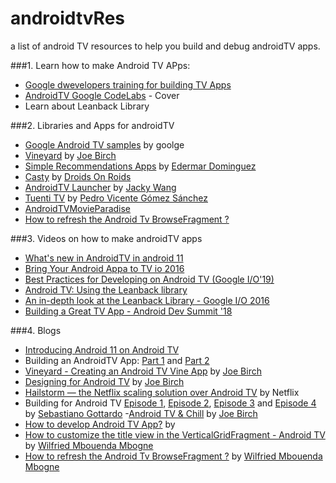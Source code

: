 # androidtvRes
a list of android TV resources to help you build and debug androidTV apps.


###1. Learn how to make Android TV APps:
- [Google dwevelopers training for building TV Apps](https://developer.android.com/training/tv/start)
- [AndroidTV Google CodeLabs](https://codelabs.developers.google.com/?cat=Android+TV) - Cover 
- Learn about Leanback Library 



###2. Libraries and Apps for androidTV
- [Google Android TV samples](https://github.com/android/tv-samples?utm_source=android-arsenal.com&utm_medium=referral&utm_campaign=4764) by goolge
- [Vineyard](https://github.com/hitherejoe/Vineyard) by [Joe Birch](https://twitter.com/hitherejoe)
- [Simple Recommendations Apps](https://github.com/ederdoski/SimpleRecommendationsAndroidTV) by [Edermar Dominguez](https://github.com/ederdoski)
- [Casty](https://github.com/DroidsOnRoids/Casty?utm_source=android-arsenal.com&utm_medium=referral&utm_campaign=5565) by [Droids On Roids
](https://www.thedroidsonroids.com/)
- [AndroidTV Launcher](https://github.com/JackyAndroid/AndroidTVLauncher) by [Jacky Wang](https://github.com/JackyAndroid)
- [Tuenti TV](https://github.com/pedrovgs/TuentiTV?utm_source=android-arsenal.com&utm_medium=referral&utm_campaign=1465) by [Pedro Vicente Gómez Sánchez](https://es.linkedin.com/in/pedrovgs)
- [AndroidTVMovieParadise](https://github.com/halilozel1903/AndroidTVMovieParadise)
- [How to refresh the Android Tv BrowseFragment ?](https://medium.com/hackernoon/how-to-refresh-the-android-tv-browsefragment-6e4d2d3c6690)

###3. Videos on how to make androidTV apps
- [What's new in AndroidTV in android 11](https://www.youtube.com/watch?v=OOV6Ef9zDg0)
- [Bring Your Android Appa to TV io 2016](https://www.youtube.com/watch?v=qv-e1sV3gos)
- [Best Practices for Developing on Android TV (Google I/O'19)](https://www.youtube.com/watch?v=Vo-UQDVykIs&feature=emb_logo)
- [Android TV: Using the Leanback library](https://www.youtube.com/watch?v=72K1VhjoL98)
- [An in-depth look at the Leanback Library - Google I/O 2016
](https://www.youtube.com/watch?v=QFHIfQy8_Wc&t=322s)
- [Building a Great TV App - Android Dev Summit '18
](https://www.youtube.com/watch?v=9BWtBgdBCO4)

###4. Blogs
- [Introducing Android 11 on Android TV](https://android-developers.googleblog.com/2020/09/introducing-android-11-on-android-tv.html)
- Building an AndroidTV App: [Part 1](https://medium.com/@Marcus_fNk/building-an-android-tv-app-part-1-7f59b3747446) and [Part 2](https://medium.com/@Marcus_fNk/building-an-android-tv-app-part-2-824766c1ddbe)
- [Vineyard - Creating an Android TV Vine App](https://medium.com/exploring-android/vineyard-creating-an-android-tv-vine-app-e1480708b0a3) by [Joe Birch](https://twitter.com/hitherejoe)
- [Designing for Android TV](https://medium.com/exploring-android/designing-for-android-tv-9fecd5cd0c8c?source=search_post---------0) by [Joe Birch](https://twitter.com/hitherejoe)
- [Hailstorm — the Netflix scaling solution over Android TV](https://medium.com/@NetflixTechBlog/hailstorm-the-netflix-scaling-solution-over-android-tv-fd169366f828) by Netflix
- Building for Android TV [Episode 1](https://medium.com/building-for-android-tv/building-for-android-tv-episode-1-2d03f9ba541e), [Episode 2](https://medium.com/building-for-android-tv/building-for-android-tv-episode-2-e06cadc4f6f5), [Episode 3](https://medium.com/building-for-android-tv/building-for-android-tv-episode-3-381e041dfec7) and [Episode 4](https://medium.com/building-for-android-tv/building-for-android-tv-episode-4-476106b8cf27) by [Sebastiano Gottardo](https://twitter.com/rotxed)
-[Android TV & Chill](https://medium.com/exploring-android/android-tv-chill-3ba9c413daef) by  [Joe Birch](https://twitter.com/hitherejoe)
- [How to develop Android TV App?](https://medium.com/@halilozel1903/how-to-develop-android-tv-app-5e251f3aa56b) by
- [How to customize the title view in the VerticalGridFragment - Android TV](https://proandroiddev.com/how-to-customize-the-title-view-in-the-verticalgridfragment-android-tv-72741d915a5c) by [Wilfried Mbouenda Mbogne](https://twitter.com/ewilly1)
- [How to refresh the Android Tv BrowseFragment ?](https://medium.com/hackernoon/how-to-refresh-the-android-tv-browsefragment-6e4d2d3c6690) by [Wilfried Mbouenda Mbogne](https://twitter.com/ewilly1)  


